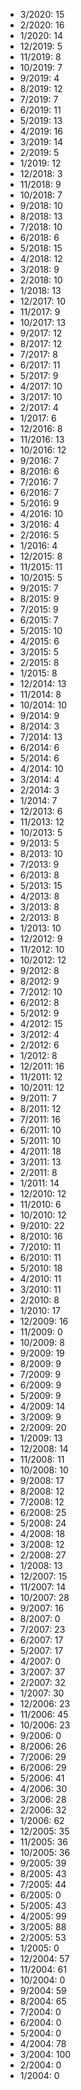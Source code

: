 *  3/2020: 15
*  2/2020: 16
*  1/2020: 14
*  12/2019: 5
*  11/2019: 8
*  10/2019: 7
*  9/2019: 4
*  8/2019: 12
*  7/2019: 7
*  6/2019: 11
*  5/2019: 13
*  4/2019: 16
*  3/2019: 14
*  2/2019: 5
*  1/2019: 12
*  12/2018: 3
*  11/2018: 9
*  10/2018: 7
*  9/2018: 10
*  8/2018: 13
*  7/2018: 10
*  6/2018: 6
*  5/2018: 15
*  4/2018: 12
*  3/2018: 9
*  2/2018: 10
*  1/2018: 13
*  12/2017: 10
*  11/2017: 9
*  10/2017: 13
*  9/2017: 12
*  8/2017: 12
*  7/2017: 8
*  6/2017: 11
*  5/2017: 9
*  4/2017: 10
*  3/2017: 10
*  2/2017: 4
*  1/2017: 6
*  12/2016: 8
*  11/2016: 13
*  10/2016: 12
*  9/2016: 7
*  8/2016: 6
*  7/2016: 7
*  6/2016: 7
*  5/2016: 9
*  4/2016: 10
*  3/2016: 4
*  2/2016: 5
*  1/2016: 4
*  12/2015: 8
*  11/2015: 11
*  10/2015: 5
*  9/2015: 7
*  8/2015: 9
*  7/2015: 9
*  6/2015: 7
*  5/2015: 10
*  4/2015: 6
*  3/2015: 5
*  2/2015: 8
*  1/2015: 8
*  12/2014: 13
*  11/2014: 8
*  10/2014: 10
*  9/2014: 9
*  8/2014: 3
*  7/2014: 13
*  6/2014: 6
*  5/2014: 6
*  4/2014: 10
*  3/2014: 4
*  2/2014: 3
*  1/2014: 7
*  12/2013: 6
*  11/2013: 12
*  10/2013: 5
*  9/2013: 5
*  8/2013: 10
*  7/2013: 9
*  6/2013: 8
*  5/2013: 15
*  4/2013: 8
*  3/2013: 8
*  2/2013: 8
*  1/2013: 10
*  12/2012: 9
*  11/2012: 10
*  10/2012: 12
*  9/2012: 8
*  8/2012: 9
*  7/2012: 10
*  6/2012: 8
*  5/2012: 9
*  4/2012: 15
*  3/2012: 4
*  2/2012: 6
*  1/2012: 8
*  12/2011: 16
*  11/2011: 12
*  10/2011: 12
*  9/2011: 7
*  8/2011: 12
*  7/2011: 16
*  6/2011: 10
*  5/2011: 10
*  4/2011: 18
*  3/2011: 13
*  2/2011: 8
*  1/2011: 14
*  12/2010: 12
*  11/2010: 6
*  10/2010: 12
*  9/2010: 22
*  8/2010: 16
*  7/2010: 11
*  6/2010: 11
*  5/2010: 18
*  4/2010: 11
*  3/2010: 11
*  2/2010: 8
*  1/2010: 17
*  12/2009: 16
*  11/2009: 0
*  10/2009: 8
*  9/2009: 19
*  8/2009: 9
*  7/2009: 9
*  6/2009: 9
*  5/2009: 9
*  4/2009: 14
*  3/2009: 9
*  2/2009: 20
*  1/2009: 13
*  12/2008: 14
*  11/2008: 11
*  10/2008: 10
*  9/2008: 17
*  8/2008: 12
*  7/2008: 12
*  6/2008: 25
*  5/2008: 24
*  4/2008: 18
*  3/2008: 12
*  2/2008: 27
*  1/2008: 13
*  12/2007: 15
*  11/2007: 14
*  10/2007: 28
*  9/2007: 16
*  8/2007: 0
*  7/2007: 23
*  6/2007: 17
*  5/2007: 17
*  4/2007: 0
*  3/2007: 37
*  2/2007: 32
*  1/2007: 30
*  12/2006: 23
*  11/2006: 45
*  10/2006: 23
*  9/2006: 0
*  8/2006: 26
*  7/2006: 29
*  6/2006: 29
*  5/2006: 41
*  4/2006: 30
*  3/2006: 28
*  2/2006: 32
*  1/2006: 62
*  12/2005: 35
*  11/2005: 36
*  10/2005: 36
*  9/2005: 39
*  8/2005: 43
*  7/2005: 44
*  6/2005: 0
*  5/2005: 43
*  4/2005: 99
*  3/2005: 88
*  2/2005: 53
*  1/2005: 0
*  12/2004: 57
*  11/2004: 61
*  10/2004: 0
*  9/2004: 59
*  8/2004: 65
*  7/2004: 0
*  6/2004: 0
*  5/2004: 0
*  4/2004: 78
*  3/2004: 100
*  2/2004: 0
*  1/2004: 0